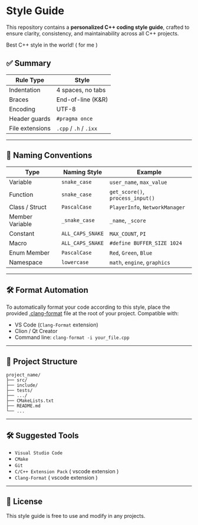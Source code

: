 # Style Guide

This repository contains a **personalized C++ coding style guide**, crafted to ensure clarity, consistency, and maintainability across all C++ projects.

Best C++ style in the world! ( for me )

## ✅ Summary

| Rule Type         | Style                      |
|-------------------|----------------------------|
| Indentation       | 4 spaces, no tabs          |
| Braces            | End-of-line (K&R)          |
| Encoding          | UTF-8                      |
| Header guards     | `#pragma once`             |
| File extensions   | `.cpp` / `.h` / `.ixx`   |

---

## 🧾 Naming Conventions

| Type               | Naming Style        | Example                          |
|--------------------|---------------------|----------------------------------|
| Variable           | `snake_case`        | `user_name`, `max_value`         |
| Function           | `snake_case`        | `get_score()`, `process_input()` |
| Class / Struct     | `PascalCase`        | `PlayerInfo`, `NetworkManager`   |
| Member Variable    | `_snake_case`       | `_name`, `_score`                |
| Constant           | `ALL_CAPS_SNAKE`    | `MAX_COUNT`, `PI`                |
| Macro              | `ALL_CAPS_SNAKE`    | `#define BUFFER_SIZE 1024`       |
| Enum Member        | `PascalCase`        | `Red`, `Green`, `Blue`           |
| Namespace          | `lowercase`         | `math`, `engine`, `graphics`     |

---

## 🛠 Format Automation

To automatically format your code according to this style, place the provided [.clang-format](https://github.com/shizuku-kamiya/cplusplus-style/blob/main/.clang-format) file at the root of your project. Compatible with:

- VS Code (`Clang-Format` extension)
- Clion / Qt Creator
- Command line: `clang-format -i your_file.cpp`

---

## 📁 Project Structure

```
project_name/
├── src/
├── include/
├── tests/
├── .../
├── CMakeLists.txt
├── README.md
└── ...
```

---

## 🛠 Suggested Tools

- `Visual Studio Code`
- `CMake`
- `Git`
- `C/C++ Extension Pack` ( vscode extension )
- `Clang-Format` ( vscode extension )

---

## 📄 License

This style guide is free to use and modify in any projects.
